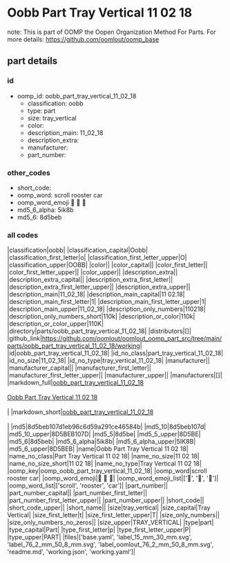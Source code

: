 # Oobb Part Tray Vertical 11 02 18  

note: This is part of OOMP the Oopen Organization Method For Parts. For more details: https://github.com/oomlout/oomp_base

##  part details





### id
* oomp_id: oobb_part_tray_vertical_11_02_18
  * classification: oobb
  * type: part
  * size: tray_vertical
  * color: 
  * description_main: 11_02_18
  * description_extra: 
  * manufacturer: 
  * part_number: 

### other_codes
* short_code: 
* oomp_word: scroll rooster car
* oomp_word_emoji :scroll: :rooster: :car:
* md5_6_alpha: 5ik8b
* md5_6: 8d5beb

### all codes 
|classification|oobb|
|classification_capital|Oobb|
|classification_first_letter|o|
|classification_first_letter_upper|O|
|classification_upper|OOBB|
|color||
|color_capital||
|color_first_letter||
|color_first_letter_upper||
|color_upper||
|description_extra||
|description_extra_capital||
|description_extra_first_letter||
|description_extra_first_letter_upper||
|description_extra_upper||
|description_main|11_02_18|
|description_main_capital|11 02.18|
|description_main_first_letter|1|
|description_main_first_letter_upper|1|
|description_main_upper|11_02_18|
|description_only_numbers|110218|
|description_only_numbers_short|110k|
|description_or_color|110k|
|description_or_color_upper|110K|
|directory|parts/oobb_part_tray_vertical_11_02_18|
|distributors|[]|
|github_link|https://github.com/oomlout/oomlout_oomp_part_src/tree/main/parts/oobb_part_tray_vertical_11_02_18/working|
|id|oobb_part_tray_vertical_11_02_18|
|id_no_class|part_tray_vertical_11_02_18|
|id_no_size|11_02_18|
|id_no_type|tray_vertical_11_02_18|
|manufacturer||
|manufacturer_capital||
|manufacturer_first_letter||
|manufacturer_first_letter_upper||
|manufacturer_upper||
|manufacturers|[]|
|markdown_full|[oobb_part_tray_vertical_11_02_18](https://github.com/oomlout/oomlout_oomp_part_src/tree/main/parts/oobb_part_tray_vertical_11_02_18/working)<br>[](https://github.com/oomlout/oomlout_oomp_part_src/tree/main/parts/oobb_part_tray_vertical_11_02_18/working)<br>[Oobb Part Tray Vertical 11 02 18](https://github.com/oomlout/oomlout_oomp_part_src/tree/main/parts/oobb_part_tray_vertical_11_02_18/working)<br><br>|
|markdown_short|[oobb_part_tray_vertical_11_02_18](https://github.com/oomlout/oomlout_oomp_part_src/tree/main/parts/oobb_part_tray_vertical_11_02_18/working)<br><br>|
|md5|8d5beb107d1eb96c6d59a291ce46584b|
|md5_10|8d5beb107d|
|md5_10_upper|8D5BEB107D|
|md5_5|8d5be|
|md5_5_upper|8D5BE|
|md5_6|8d5beb|
|md5_6_alpha|5ik8b|
|md5_6_alpha_upper|5IK8B|
|md5_6_upper|8D5BEB|
|name|Oobb Part Tray Vertical 11 02 18|
|name_no_class|Part Tray Vertical 11 02 18|
|name_no_size|11 02 18|
|name_no_size_short|11 02 18|
|name_no_type|Tray Vertical 11 02 18|
|oomp_key|oomp_oobb_part_tray_vertical_11_02_18|
|oomp_word|scroll rooster car|
|oomp_word_emoji|:scroll: :rooster: :car:|
|oomp_word_emoji_list|[':scroll:', ':rooster:', ':car:']|
|oomp_word_list|['scroll', 'rooster', 'car']|
|part_number||
|part_number_capital||
|part_number_first_letter||
|part_number_first_letter_upper||
|part_number_upper||
|short_code||
|short_code_upper||
|short_name||
|size|tray_vertical|
|size_capital|Tray Vertical|
|size_first_letter|t|
|size_first_letter_upper|T|
|size_only_numbers||
|size_only_numbers_no_zeros||
|size_upper|TRAY_VERTICAL|
|type|part|
|type_capital|Part|
|type_first_letter|p|
|type_first_letter_upper|P|
|type_upper|PART|
|files|['base.yaml', 'label_15_mm_30_mm.svg', 'label_76_2_mm_50_8_mm.svg', 'label_oomlout_76_2_mm_50_8_mm.svg', 'readme.md', 'working.json', 'working.yaml']|
